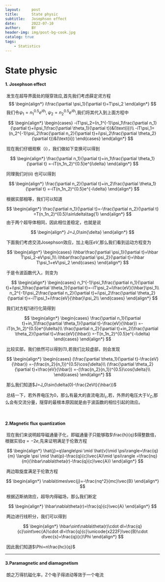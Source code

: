 ```yaml
---
layout:     post
title:      State physic
subtitle:   Josephson effect
date:       2022-07-10
author:     BY
header-img: img/post-bg-cook.jpg
catalog: true
tags:
    - Statistics
---
```


# State physic


#### 1. Josephson effect

​               发生在超导界面处的隧穿效应,首先我们考虑薛定谔方程                                                         
$$
\begin{align*}
i\frac{\partial \psi_1}{\partial t}=T\psi_2
\end{align*}
$$
​               我们令$\psi_1=n_1^{0.5}e^{i\theta_1},\psi_2=n_2^{0.5}e^{i\theta_1}$,我们将其代入到上面方程中                                                      

$$
\begin{align*}
\begin{cases}
-iT\psi_2=(n_1^{-1}\psi_1\frac{\partial n_1}{\partial t}+i\psi_1\frac{\partial \theta_1}{\partial t})&(\text{i})\\
-iT\psi_1=(n_2^{-1}\psi_2\frac{\partial n_2}{\partial t}+i\psi_2\frac{\partial \theta_2}{\partial t})&(\text{ii})
\end{cases}
\end{align*}
$$

​                 现在我们仔细观察（i），我们做如下变换可以得到                                         

$$
\begin{align*}
\frac{\partial n_1}{\partial t}+in_1\frac{\partial \theta_1}{\partial t}
=-iT(n_1n_2)^{0.5}e^{i\delta}
\end{align*}
$$

​                 同理我们对(ii) 也可以得到                                             

$$
\begin{align*}
\frac{\partial n_2}{\partial t}+in_2\frac{\partial \theta_1}{\partial t}
=-iT(n_1n_2)^{0.5}e^{-i\delta}
\end{align*}
$$

​                根据实部相等，我们可以知道                                                        

$$
\begin{align*}
\frac{\partial n_1}{\partial t}=-\frac{\partial n_2}{\partial t}
=T(n_1n_2)^{0.5}\sin\delta\tag{1}
\end{align*}
$$
​ 
             由于两个超导体相同，因此相位差稳定，也就是说                                                                  

$$
\begin{align*}
J=J_0\sin{\delta}
\end{align*}
$$

​              下面我们考虑交流Josephson效应，加上电压$eV$,那么我们看到运动方程变为                                                   

$$
\begin{align*}
\begin{cases}
i\hbar\frac{\partial \psi_1}{\partial t}=\hbar T\psi_2-eV\psi_1\\
i\hbar\frac{\partial \psi_2}{\partial t}=\hbar T\psi_1+eV\psi_2
\end{cases}
\end{align*}
$$

​               于是令波函数代入，则变为                                                          

$$
\begin{align*}
\begin{cases}
n_1^{-1}\psi_1\frac{\partial n_1}{\partial t}+i\psi_1\frac{\partial \theta_1}{\partial t}=-iT\psi_2+i\frac{eV}{\hbar}\psi_1\\
n_2^{-1}\psi_2\frac{\partial n_2}{\partial t}+i\psi_2\frac{\partial \theta_2}{\partial t}=-iT\psi_1+i\frac{eV}{\hbar}\psi_2\\
\end{cases}
\end{align*}
$$

​               我们对方程1进行化简得到                                                   

$$
\begin{align*}
\begin{cases}
\frac{\partial n_1}{\partial t}+in_1(\frac{\partial \theta_1}{\partial t}-\frac{eV}{\hbar})
=-iT(n_1n_2)^{0.5}e^{i\delta}\\
\frac{\partial n_2}{\partial t}+in_2(\frac{\partial \theta_2}{\partial t}+\frac{eV}{\hbar})
=-T(n_1n_2)^{0.5}e^{-i\delta}
\end{cases}
\end{align*}
$$

​            比较实部，我们依然可以得到(1),若我们比较虚部，则会发现                                         

$$
\begin{align*}
\begin{cases}
(\frac{\partial \theta_1}{\partial t}-\frac{eV}{\hbar})
=-(\frac{n_2}{n_1})^{0.5}\cos{\delta}\\
(\frac{\partial \theta_2}{\partial t}+\frac{eV}{\hbar})
=-(\frac{n_2}{n_1})^{0.5}\cos{\delta}\\
\end{cases}
\end{align*}
$$

​            那么我们知道$J=J_0\sin(\delta(0)-\frac{2eVt}{\hbar})$

​           总结一下，若外界电压为0，那么有最大的直流电流$I_c$,若，外界的电压大于$V_C$,那么会有交流分量，隧穿的最根本原因就是由于波函数的相位引起的效应。

​           

#### 2.Magnetic flux quantization

​             现在我们来说明超导磁通量子化，即磁通量子只能够取$\frac{h}{q}$得整数倍，根据实验$q=-2e$,先来证明满足于伦敦方程                                              

$$
\begin{align*}
\hat{j}=q\langle\psi \mid \hat{v}\mid \psi\rangle=\frac{q}{m}
\langle \psi \mid \hat{p}-\frac{q}{c}\vec{A}\mid \psi\rangle
=\frac{nq}{m}(\hbar\nabla\theta(r)-\frac{q}{c}\vec{A})
\end{align*}
$$

​             两边取旋度满足于伦敦方程                                                        

$$
\begin{align*}
\nabla\times\vec{j}=-\frac{nq^2}{mc}\vec{B}
\end{align*}
$$

​             根据迈斯纳效应，超导内得磁场，那么我们断定                                                

$$
\begin{align*}
\hbar\nabla\theta(r)=\frac{q}{c}\vec{A}
\end{align*}
$$

​           两边进行线积分，我们可以得到                                                 

$$
\begin{align*}
\hbar\oint\nabla\theta(r)\cdot dl=\frac{q}{c}\oint\vec{A}\cdot dl=\frac{q}{c}\unicode{x222F}\vec{B}\cdot d\vec{s}=\frac{q}{c}\Phi
\end{align*}
$$

​           因此我们知道$\Phi=n\frac{hc}{q}$

---



#### 3.Paramagnetic and diamagnetism     

​            朗之万得抗磁化率，Z个电子得进动等效于一个电流